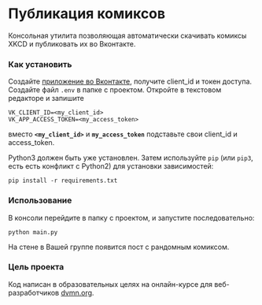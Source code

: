 # Публикация комиксов

Консольная утилита позволяющая автоматически скачивать комиксы XKCD и публиковать их во Вконтакте.

### Как установить
Создайте [приложение во Вконтакте](https://vk.com/dev), получите client_id и токен доступа.
Создайте файл `.env` в папке с проектом. Откройте в текстовом редакторе и запишите

```
VK_CLIENT_ID=<my_client_id>
VK_APP_ACCESS_TOKEN=<my_access_token>
```
вместо __`<my_client_id>`__ и __`my_access_token`__ подставьте свои client_id и access_token.

Python3 должен быть уже установлен.
Затем используйте `pip` (или `pip3`, есть есть конфликт с Python2) для установки зависимостей:
```
pip install -r requirements.txt
```

### Использование

В консоли перейдите в папку с проектом, и запустите последовательно:
```
python main.py
```
На стене в Вашей группе появится пост с рандомным комиксом.

### Цель проекта

Код написан в образовательных целях на онлайн-курсе для веб-разработчиков [dvmn.org](https://dvmn.org/).